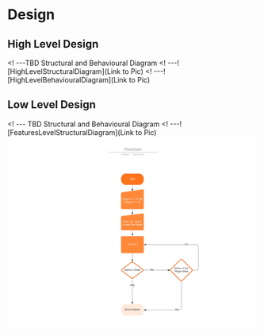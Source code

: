 # Design

## High Level Design 

<! ---TBD Structural and Behavioural Diagram
<! ---![HighLevelStructuralDiagram](Link to Pic)
<! ---![HighLevelBehaviouralDiagram](Link to Pic)

## Low Level Design 

<! --- TBD Structural and Behavioural Diagram
<! ---![FeaturesLevelStructuralDiagram](Link to Pic)
![Behavioural Diagram](https://github.com/2015pushkar/C-mini-Project-303459-LTTS/blob/branch1_for_test_01/1_Requirements/Flowchart.jpeg)
